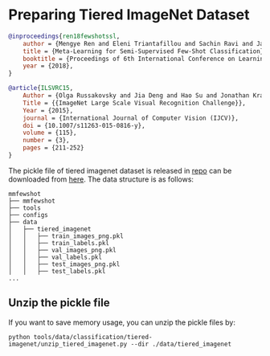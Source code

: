 # Preparing Tiered ImageNet Dataset

<!-- [DATASET] -->

```bibtex
@inproceedings{ren18fewshotssl,
    author = {Mengye Ren and Eleni Triantafillou and Sachin Ravi and Jake Snell and Kevin Swersky and Joshua B. Tenenbaum and Hugo Larochelle and Richard S. Zemel},
    title = {Meta-Learning for Semi-Supervised Few-Shot Classification},
    booktitle = {Proceedings of 6th International Conference on Learning Representations {ICLR}},
    year = {2018},
}

@article{ILSVRC15,
    Author = {Olga Russakovsky and Jia Deng and Hao Su and Jonathan Krause and Sanjeev Satheesh and Sean Ma and Zhiheng Huang and Andrej Karpathy and Aditya Khosla and Michael Bernstein and Alexander C. Berg and Li Fei-Fei},
    Title = {{ImageNet Large Scale Visual Recognition Challenge}},
    Year = {2015},
    journal = {International Journal of Computer Vision (IJCV)},
    doi = {10.1007/s11263-015-0816-y},
    volume = {115},
    number = {3},
    pages = {211-252}
}
```

The pickle file of tiered imagenet dataset is released in [repo](https://github.com/renmengye/few-shot-ssl-public#tieredimagenet) can be downloaded from [here](https://drive.google.com/open?id=1g1aIDy2Ar_MViF2gDXFYDBTR-HYecV07).
The data structure is as follows:

```text
mmfewshot
├── mmfewshot
├── tools
├── configs
├── data
│   ├── tiered_imagenet
│   │   ├── train_images_png.pkl
│   │   ├── train_labels.pkl
│   │   ├── val_images_png.pkl
│   │   ├── val_labels.pkl
│   │   ├── test_images_png.pkl
│   │   ├── test_labels.pkl
...
```

## Unzip the pickle file

If you want to save memory usage, you can unzip the pickle files by:

```shell
python tools/data/classification/tiered-imagenet/unzip_tiered_imagenet.py --dir ./data/tiered_imagenet
```

